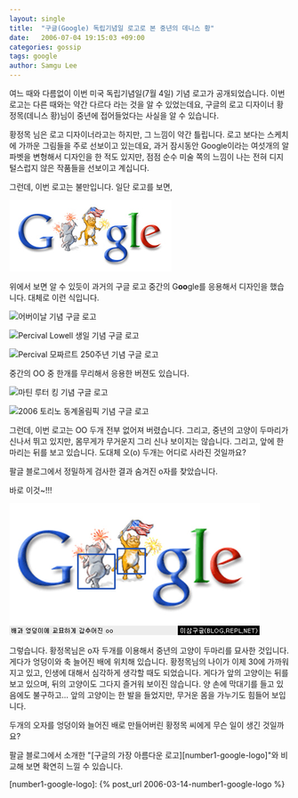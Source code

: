 ```yaml
---
layout: single
title:  "구글(Google) 독립기념일 로고로 본 중년의 데니스 황"
date:   2006-07-04 19:15:03 +09:00
categories: gossip
tags: google
author: Samgu Lee
---
```

여느 때와 다름없이 이번 미국 독립기념일(7월 4일) 기념 로고가 공개되었습니다. 이번 로고는 다른 때와는 약간 다르다 라는 것을 알 수 있었는데요, 구글의 로고 디자이너 황정목(데니스 황)님이 중년에 접어들었다는 사실을 알 수 있습니다.

황정목 님은 로고 디자이너라고는 하지만, 그 느낌이 약간 틀립니다. 로고 보다는 스케치에 가까운 그림들을 주로 선보이고 있는데요, 과거 잠시동안 Google이라는 여섯개의 알파벳을 변형해서 디자인을 한 적도 있지만, 점점 순수 미술 쪽의 느낌이 나는 전혀 디지털스럽지 않은 작품들을 선보이고 계십니다.

그런데, 이번 로고는 불만입니다. 일단 로고를 보면,

![독립 기념일 기념 구글 로고](/assets/googlelogo_july4th06.jpg)

위에서 보면 알 수 있듯이 과거의 구글 로고 중간의 G**oo**gle를 응용해서 디자인을 했습니다. 대체로 이런 식입니다.

![어버이날 기념 구글 로고](https://www.google.com/intl/en/logos/mothers_day06.gif)

![Percival Lowell 생일 기념 구글 로고](https://www.google.com/intl/en/logos/mars06.gif)

![Percival 모짜르트 250주년 기념 구글 로고](https://www.google.com/intl/en/logos/mozart.gif)

중간의 OO 중 한개를 무리해서 응용한 버젼도 있습니다.

![마틴 루터 킹 기념 구글 로고](https://www.google.com/intl/en/logos/mlk06.gif)

![2006 토리노 동계올림픽 기념 구글 로고](https://www.google.com/intl/en/logos/olympics06_opening.gif)

그런데, 이번 로고는 OO 두개 전부 없어져 버렸습니다. 그리고, 중년의 고양이 두마리가 신나서 뛰고 있지만, 몸무게가 무거운지 그리 신나 보이지는 않습니다. 그리고, 앞에 한마리는 뒤를 보고 있습니다. 도대체 오(o) 두개는 어디로 사라진 것일까요?

팔글 블로그에서 정밀하게 검사한 결과 숨겨진 o자를 찾았습니다.

바로 이것~!!!

![숨겨진 oo를 찾았다](/assets/google_logo_secret.jpg)

그렇습니다. 황정목님은 o자 두개를 이용해서 중년의 고양이 두마리를 묘사한 것입니다. 게다가 엉덩이와 축 늘어진 배에 위치해 있습니다. 황정목님의 나이가 이제 30에 가까워지고 있고, 인생에 대해서 심각하게 생각할 때도 되었습니다. 게다가 앞의 고양이는 뒤를 보고 있으며, 뒤의 고양이도 그다지 즐거워 보이진 않습니다. 양 손에 막대기를 들고 있음에도 불구하고&#8230; 앞의 고양이는 한 발을 들었지만, 무거운 몸을 가누기도 힘들어 보입니다.

두개의 오자를 엉덩이와 늘어진 배로 만들어버린 황정목 씨에게 무슨 일이 생긴 것일까요?

팔글 블로그에서 소개한 "[구글의 가장 아름다운 로고][number1-google-logo]"와 비교해 보면 확연히 느낄 수 있습니다.

[number1-google-logo]: {% post_url 2006-03-14-number1-google-logo %}

